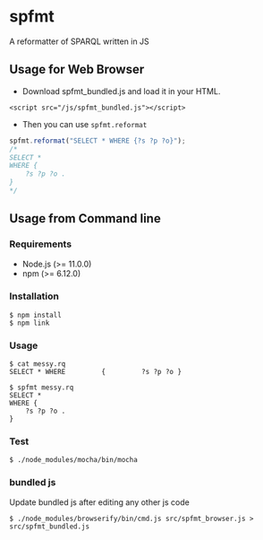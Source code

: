 # spfmt
A reformatter of SPARQL written in JS

## Usage for Web Browser

* Download spfmt_bundled.js and load it in your HTML.

```
<script src="/js/spfmt_bundled.js"></script>
```

* Then you can use `spfmt.reformat`
```javascript
spfmt.reformat("SELECT * WHERE {?s ?p ?o}");
/*
SELECT *
WHERE {
    ?s ?p ?o .
}
*/
```

## Usage from Command line

### Requirements
- Node.js (>= 11.0.0)
- npm (>= 6.12.0)

### Installation
```
$ npm install
$ npm link
```

### Usage
```
$ cat messy.rq 
SELECT * WHERE         {         ?s ?p ?o }

$ spfmt messy.rq 
SELECT *
WHERE {
    ?s ?p ?o .
}
```

### Test
```
$ ./node_modules/mocha/bin/mocha
```

### bundled js
Update bundled js after editing any other js code
```
$ ./node_modules/browserify/bin/cmd.js src/spfmt_browser.js > src/spfmt_bundled.js 
```

